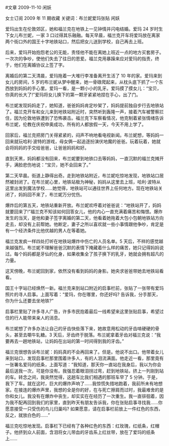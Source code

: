 
#文章 
2009-11-10 闲妖

女士订阅 2009 年 11 期收藏
关键词：布兰妮爱玛张贴
闲妖

爱玛出生在伦敦郊区，她和福兰克在地铁上一见钟情并闪电结婚。爱玛 24 岁时生下女儿布兰妮，一家 3 口过得其乐融融。每天早晨，福兰克开车将爱玛放在离家两个街口外的国王十字地铁站口，然后把女儿送到学校，自己再去上班。

后来，爱玛开始抱怨老公的无能，责怪他不能在离她上班近一点的地方买套房子。一次次的争吵，使他们失去了往日的恩爱。福兰克用暴躁来应对爱玛的指责，终于，他们在离婚协议上签了字。

离婚后的第二天清晨，爱玛拖着一大堆行李准备离开生活了 10 年的家。爱玛来到女儿的房间，5 岁的布兰妮从梦中醒来，她一骨碌爬起来，从枕头底下抓了一个东西放到妈妈的手心里。爱玛一看，是一颗小小的乳牙。爱玛摸了摸女儿：“宝贝，你真的长大了!”爱玛将女儿换下的第一颗牙紧紧地捏在手心，出了门。

布兰妮发现妈妈走了，她知道，爸爸妈妈肯定吵架了，妈妈提前独自步行去地铁站了。福兰克开车和女儿来到地铁站附近时，突然听到轰隆一声，接着汽车被警察拦住，因为伦敦地铁遭到了恐怖袭击。福兰克下车察看情况，他克制着紧张情绪告诉布兰妮，伦教在庆祝申奥成功，所有的人都放假一天，今天不用上学了。

回家后，福兰克把房门关得紧紧的，闷声不响地看电视新闻。布兰妮想，等妈妈一回来就玩哈利·波特的游戏，母女俩一起追逐扮演伏地魔的爸爸。玩着玩着，她就会将妈妈的手交给爸爸，让爸爸妈妈和好。

直到天黑，妈妈都没有回来，布兰妮要到地铁口去等妈妈，一直沉默的福兰克摊开手，满脸悲伤地说：“宝贝，她不会回来了。”

第二天早晨。街道上静得出奇。走到地铁站附近，布兰妮吃惊地发现，地铁站口居然被封闭了。在布兰妮心里，地铁站极为神秘，妈妈从这里去上班，哈利·波特从这里出发到魔法学校……她觉得，地铁站可以通往世界上任何地方。现在地铁站关闭了，妈妈回不来了，布兰妮万分忧伤。

爆炸后的第五天，地铁站重新开放。布兰妮欢呼着对爸爸说：“地铁站开了，妈妈就要回来了!”福兰克不知该如何回答女儿，他的内心一直充满着痛苦和悔恨。爆炸发生的当天，是他和妻子签字离婚的第二天，他看着她拖着大包小包朝地铁站方向走去，却没有上前帮她。他断定，妻子之所以喜欢就一些小事情跟他争吵，肯定是有一个经济条件比他优越的男人在等着她。

福兰克发疯一样四处打听在地铁站爆炸中伤亡的人员名单。5 天后，不祥的感觉越来越强烈。布兰妮不理解爸爸沉默的表情下掩藏着什么样的痛苦，她只记得妈妈说过。每个妈妈都是牙仙的化身，如果收集全了孩子换下的乳牙，她就会拥有超凡的力量。

这天傍晚，布兰妮回到家，依然没有看到妈妈的身影。她央求爸爸带她去地铁站看看。

国王十字站已经焕然一新。福兰克来到站口附近的启事栏前，张贴了一张带有爱玛照片的寻人启事。上面写着：“爱玛，你在哪里，你还好吗? 告诉我，分手那天，你为什么还要去坐地铁?”

启事栏里贴了许多寻人广告，许多市民抱着最后一线希望来这里张贴启事，希望过住的行人能带来亲人的消息。

布兰妮想了许多办法让自己的牙齿快些落下来，她故意用松动的牙齿啃硬硬的骨头，甚至去嚼牛轧糖。3 天后，牙齿终于脱落。布兰妮拿着牙齿对福兰克说：“我要再去一趟地铁站，让妈妈在出站的第一时间得到我的牙齿。”

福兰克很想告诉布兰妮：妈妈真的不会再回来了。但是。他说不出口。他带着女儿来到站口，发现启事栏那里围着许多人，有的人泪流满面。他走近一看，那里竟有一张署名爱玛的纸条，上面写道：“我知道，那天你一直站在我身后，我以为你会最后送我一次，可是你没有。我强忍着眼泪拐过弯，赶到地铁站，挤上一列刚到站的车。转念之间，我突然觉得，这趟车比我们相遇的那班车早了 5 分钟。于是，我下了车。就在这时，巨大的爆炸声响了……我惊慌失措地跑着，我前所未有地想家。在接连的爆炸声里，我想的全是你的好，在与死亡擦肩而过时，我最难舍的是你和女儿。我没有在爆炸中丧生，却实实在在经历了一次重生。我一直徘徊着，因为我不配再回到我们的家里，直到昨天有朋友告诉我，你在张贴启事寻找我……你愿意接受一只受伤的鸟儿归巢吗? 如果愿意，请在启事栏前放上一件红色的东西，反之，就放白色的……”

福兰克吃惊地发现。启事栏下已经有了各种红色的东西：红玫瑰，红纸条，红帽子。他挤到众人前面，含泪将女儿带血的牙齿系上红丝带，放在了爱玛的纸条上……